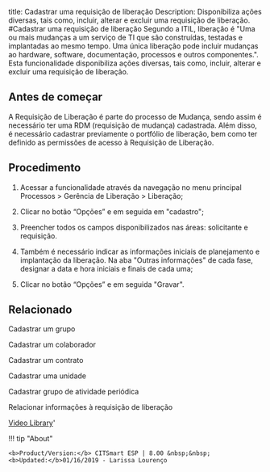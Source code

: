 title:  Cadastrar uma requisição de liberação 
Description: Disponibiliza ações diversas, tais como, incluir, alterar e excluir uma requisição de liberação.
#Cadastrar uma requisição de liberação
Segundo a ITIL, liberação é "Uma ou mais mudanças a um serviço de TI que são construídas, testadas e implantadas ao mesmo tempo. Uma única liberação pode incluir mudanças ao hardware, software, documentação, processos e outros componentes.".
Esta funcionalidade disponibiliza ações diversas, tais como, incluir, alterar e excluir uma requisição de liberação.

Antes de começar
--------------------

A Requisição de Liberação é parte do processo de Mudança, sendo assim é
necessário ter uma RDM (requisição de mudança) cadastrada. Além disso, é
necessário cadastrar previamente o portfólio de liberação, bem como ter definido
as permissões de acesso à Requisição de Liberação.

Procedimento
----------------

1.  Acessar a funcionalidade através da navegação no menu principal Processos \>
    Gerência de Liberação \> Liberação;

2.  Clicar no botão “Opções” e em seguida em "cadastro";

3.  Preencher todos os campos disponibilizados nas áreas: solicitante e
    requisição.

4.  Também é necessário indicar as informações iniciais de planejamento e
    implantação da liberação. Na aba "Outras informações" de cada fase, designar
    a data e hora iniciais e finais de cada uma;

5.  Clicar no botão “Opções” e em seguida "Gravar".

Relacionado
---------------

Cadastrar um grupo

Cadastrar um colaborador

Cadastrar um contrato

Cadastrar uma unidade

Cadastrar grupo de atividade periódica

Relacionar informações à requisição de liberação

<i class='fa fa-youtube-play  fa-2x' style='color:#97ce17;vertical-align: middle;'> </i> [Video Library](https://www.youtube.com/playlist?list=PLB5qK2uzf2RPc9F3kW8T8Mw2rtMylBEWC)'

!!! tip "About"

    <b>Product/Version:</b> CITSmart ESP | 8.00 &nbsp;&nbsp;
    <b>Updated:</b>01/16/2019 - Larissa Lourenço
